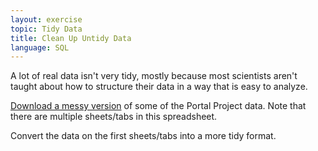 ```yaml
---
layout: exercise
topic: Tidy Data
title: Clean Up Untidy Data
language: SQL
---
```


A lot of real data isn't very tidy, mostly because most scientists aren't taught
about how to structure their data in a way that is easy to analyze.

[Download a messy version](https://ndownloader.figshare.com/files/2252083)
of some of the Portal Project data. Note that there are multiple sheets/tabs in this
spreadsheet.

Convert the data on the first sheets/tabs into a more tidy format.